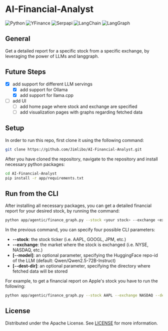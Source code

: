 # AI-Financial-Analyst

![Python](https://img.shields.io/badge/python-v3.12-blue.svg)
![YFinance](https://img.shields.io/badge/yfinance-v0.2.52-red.svg)
![Serpapi](https://img.shields.io/badge/serpapi-v0.1.5-green.svg)
![LangChain](https://img.shields.io/badge/langchain-v0.3.22-orange.svg)
![LangGraph](https://img.shields.io/badge/langgraph-v0.2.56-yellow.svg)

## General
Get a detailed report for a specific stock from a specific exchange, by leveraging the power of LLMs and langgraph.

## Future Steps
- [x] add support for different LLM servings
    - [x] add support for Ollama
    - [x] add support for llama.cpp
- [ ] add UI
    - [ ] add home page where stock and exchange are specified
    - [ ] add visualization pages with graphs regarding fetched data

## Setup
In order to run this repo, first clone it using the following command:
```bash
git clone https://github.com/Jimlibo/AI-Financial-Analyst.git
```
After you have cloned the repository, navigate to the repository and install necessary python packages:
```bash
cd AI-Financial-Analyst
pip install -r app/requirements.txt
```

## Run from the CLI
After installing all necessary packages, you can get a detailed financial report for your desired stock, by running the 
command:
```bash
python app/agentic/finance_graph.py --stock <your stock> --exchange <exchange market of the stock>
```

In the previous command, you can specify four possible CLI parameters:
* <b>--stock</b>: the stock ticker (i.e. AAPL, GOOGL, JPM, etc.)
* <b>--exchange</b>: the market where the stock is exchanged (i.e. NYSE, NASDAQ, etc.)
* <b>[--model]</b>: an optional parameter, specifying the HuggingFace repo-id of the LLM (default: Qwen/Qwen2.5-72B-Instruct)
* <b>[--dest-dir]</b>: an optional parameter, specifying the directory where fetched data will be stored

For example, to get a financial report on Apple's stock you have to run the following:
```bash
python app/agentic/finance_graph.py --stock AAPL --exchange NASDAQ --dest-dir ~/apple_stock_data
```


## License
Distributed under the Apache License. See 
[LICENSE](https://github.com/Jimlibo/AI-Financial-Analyst/blob/main/LICENSE) for more information.